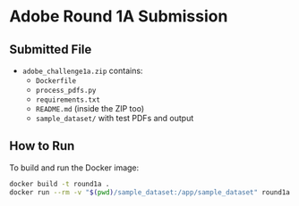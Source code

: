 # Adobe Round 1A Submission

## Submitted File

- `adobe_challenge1a.zip` contains:
  - `Dockerfile`
  - `process_pdfs.py`
  - `requirements.txt`
  - `README.md` (inside the ZIP too)
  - `sample_dataset/` with test PDFs and output

## How to Run

To build and run the Docker image:

```bash
docker build -t round1a .
docker run --rm -v "$(pwd)/sample_dataset:/app/sample_dataset" round1a
